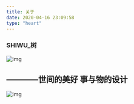 ```yaml
---
title: 关于
date: 2020-04-16 23:09:58
type: "heart"
---
```

###  SHIWU_树

![img](https://i.loli.net/2020/05/05/68fMJhryNK5RoIg.jpg)


##  ————世间的美好 事与物的设计


![img](https://i.loli.net/2020/05/05/Z8RSqujmhwdocyN.jpg)
